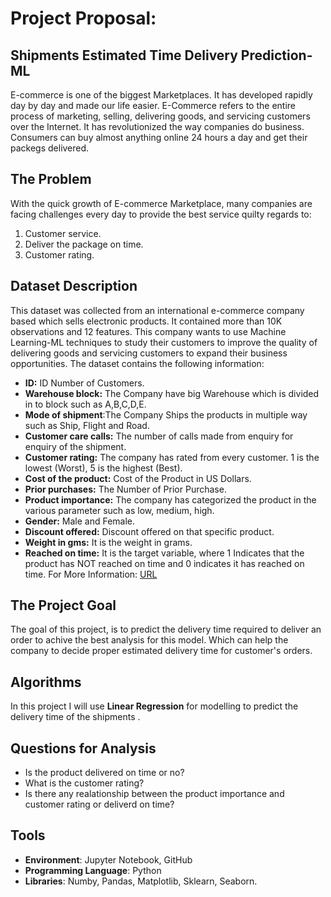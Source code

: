 # Project Proposal: 
## Shipments Estimated Time Delivery Prediction- ML
E-commerce is one of the biggest Marketplaces. It has developed rapidly day by day and made our life easier. E-Commerce refers to the entire process of marketing, selling, delivering goods, and servicing customers over the Internet. It has revolutionized the way companies do business. Consumers can buy almost anything online 24 hours a day and get their packegs delivered. 
## The Problem
With the quick growth of E-commerce Marketplace, many companies are facing challenges every day to provide the best service quilty regards to:
1. Customer service.
2. Deliver the package on time. 
3. Customer rating. 
## Dataset Description
This dataset was collected from an international e-commerce company based which sells electronic products. It contained more than 10K observations and 12 features. This company wants to use Machine Learning-ML techniques to study their customers to improve the quality of delivering goods and servicing customers to expand their business opportunities. The dataset contains the following information:
- **ID:** ID Number of Customers.
- **Warehouse block:** The Company have big Warehouse which is divided in to block such as A,B,C,D,E.
- **Mode of shipment**:The Company Ships the products in multiple way such as Ship, Flight and Road.
- **Customer care calls:** The number of calls made from enquiry for enquiry of the shipment.
- **Customer rating:** The company has rated from every customer. 1 is the lowest (Worst), 5 is the highest (Best).
- **Cost of the product:** Cost of the Product in US Dollars.
- **Prior purchases:** The Number of Prior Purchase.
- **Product importance:** The company has categorized the product in the various parameter such as low, medium, high.
- **Gender:** Male and Female.
- **Discount offered:** Discount offered on that specific product.
- **Weight in gms:** It is the weight in grams.
- **Reached on time:** It is the target variable, where 1 Indicates that the product has NOT reached on time and 0 indicates it has reached on time.
For More Information: [URL](https://www.kaggle.com/prachi13/customer-analytics)
## The Project Goal 
The goal of this project, is to predict the delivery time required to deliver an order to achive the best analysis for this model. Which can help the company to decide proper estimated delivery time for customer's orders.
## Algorithms
In this project I will use **Linear Regression** for modelling to predict the delivery time of the shipments .
## Questions for Analysis
- Is the product delivered on time or no?
- What is the customer rating?
- Is there any realationship between the product importance and customer rating or deliverd on time?
## Tools
- **Environment**: Jupyter Notebook, GitHub
- **Programming Language**: Python
- **Libraries**: Numby, Pandas, Matplotlib, Sklearn, Seaborn.
